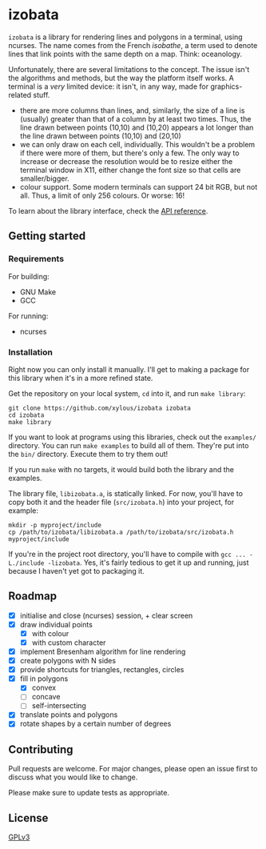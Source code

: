 # izobata

`izobata` is a library for rendering lines and polygons in a terminal, using
ncurses. The name comes from the French *isobathe*, a term used to denote lines
that link points with the same depth on a map. Think: oceanology.

Unfortunately, there are several limitations to the concept. The issue isn't the
algorithms and methods, but the way the platform itself works. A terminal is a
*very* limited device: it isn't, in any way, made for graphics-related stuff.

- there are more columns than lines, and, similarly, the size of a line is
    (usually) greater than that of a column by at least two times. Thus, the
    line drawn between points (10,10) and (10,20) appears a lot longer than the
    line drawn between points (10,10) and (20,10)
- we can only draw on each cell, individually. This wouldn't be a problem if
    there were more of them, but there's only a few. The only way to increase or
    decrease the resolution would be to resize either the terminal window in
    X11, either change the font size so that cells are smaller/bigger.
- colour support. Some modern terminals can support 24 bit RGB, but not all.
    Thus, a limit of only 256 colours. Or worse: 16!

To learn about the library interface, check the [API reference](./doc/API.md).

## Getting started

### Requirements

For building:

- GNU Make
- GCC

For running:

- ncurses

### Installation

Right now you can only install it manually. I'll get to making a package for
this library when it's in a more refined state.

Get the repository on your local system, `cd` into it, and run `make library`:

```
git clone https://github.com/xylous/izobata izobata
cd izobata
make library
```

If you want to look at programs using this libraries, check out the `examples/`
directory. You can run `make examples` to build all of them. They're put into
the `bin/` directory. Execute them to try them out!

If you run `make` with no targets, it would build both the library and the
examples.

The library file, `libizobata.a`, is statically linked. For now, you'll have to
copy both it and the header file (`src/izobata.h`) into your project, for
example:

```
mkdir -p myproject/include
cp /path/to/izobata/libizobata.a /path/to/izobata/src/izobata.h myproject/include
```

If you're in the project root directory, you'll have to compile with `gcc ...
-L./include -lizobata`. Yes, it's fairly tedious to get it up and running, just
because I haven't yet got to packaging it.

## Roadmap

- [x] initialise and close (ncurses) session, + clear screen
- [x] draw individual points
    - [x] with colour
    - [x] with custom character
- [x] implement Bresenham algorithm for line rendering
- [x] create polygons with N sides
- [x] provide shortcuts for triangles, rectangles, circles
- [x] fill in polygons
    - [x] convex
    - [ ] concave
    - [ ] self-intersecting
- [x] translate points and polygons
- [x] rotate shapes by a certain number of degrees

## Contributing

Pull requests are welcome. For major changes, please open an issue first to
discuss what you would like to change.

Please make sure to update tests as appropriate.

## License

[GPLv3](./LICENSE)

